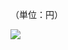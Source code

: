 （単位：円）

![](https://www.nta.go.jp/tmp/56b687f3-2793-4e5a-83fc-eaffd6e8d94a/images/97bb5b20a705e09183278f9603921c98fa2586dcfffc85d79395db9eb366612a.jpg)